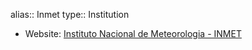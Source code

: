 alias:: Inmet
type:: Institution

- Website: [Instituto Nacional de Meteorologia - INMET](https://portal.inmet.gov.br/ "Instituto Nacional de Meteorologia - INMET")